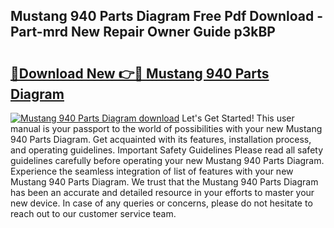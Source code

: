 ## Mustang 940 Parts Diagram Free Pdf Download - Part-mrd New Repair Owner Guide p3kBP

# <h2><a href="http://dfrbdk2.blite.top/?on=Mustang+940+Parts+Diagram">🔗Download New 👉🔴 Mustang 940 Parts Diagram</a></h2>

[![Mustang 940 Parts Diagram download](https://i.imgur.com/lujVjoI.png)](http://dfrbdk2.blite.top/?on=Mustang+940+Parts+Diagram)
Let's Get Started! This user manual is your passport to the world of possibilities with your new Mustang 940 Parts Diagram. Get acquainted with its features, installation process, and operating guidelines. Important Safety Guidelines Please read all safety guidelines carefully before operating your new Mustang 940 Parts Diagram. Experience the seamless integration of list of features with your new Mustang 940 Parts Diagram. We trust that the Mustang 940 Parts Diagram has been an accurate and detailed resource in your efforts to master your new device. In case of any queries or concerns, please do not hesitate to reach out to our customer service team.
